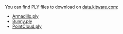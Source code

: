 
You can find PLY files to download on [data.kitware.com](https://data.kitware.com/#folder/5afd92b48d777f15ebe1aac1):
 - [Armadillo.ply](https://data.kitware.com/api/v1/file/5afd92e18d777f15ebe1ad73/download)
 - [Bunny.ply](https://data.kitware.com/api/v1/file/5afd93678d777f15ebe1b47b/download)
 - [PointCloud.ply](https://data.kitware.com/api/v1/file/5afd93368d777f15ebe1b1fb/download)
 